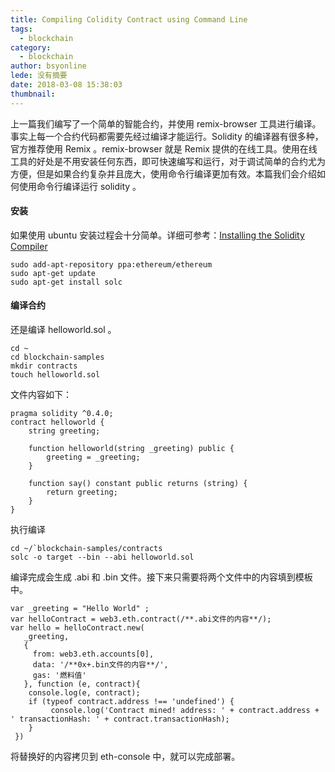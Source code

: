 ```yaml
---
title: Compiling Colidity Contract using Command Line
tags:
  - blockchain
category:
  - blockchain
author: bsyonline
lede: 没有摘要
date: 2018-03-08 15:38:03
thumbnail:
---
```


上一篇我们编写了一个简单的智能合约，并使用 remix-browser 工具进行编译。事实上每一个合约代码都需要先经过编译才能运行。Solidity 的编译器有很多种，官方推荐使用 Remix 。remix-browser 就是 Remix 提供的在线工具。使用在线工具的好处是不用安装任何东西，即可快速编写和运行，对于调试简单的合约尤为方便，但是如果合约复杂并且庞大，使用命令行编译更加有效。本篇我们会介绍如何使用命令行编译运行 solidity 。

#### **安装**
如果使用 ubuntu 安装过程会十分简单。详细可参考：[Installing the Solidity Compiler](https://solidity.readthedocs.io/en/develop/installing-solidity.html)

```
sudo add-apt-repository ppa:ethereum/ethereum
sudo apt-get update
sudo apt-get install solc
```

#### **编译合约**

还是编译 helloworld.sol 。

```
cd ~
cd blockchain-samples
mkdir contracts
touch helloworld.sol
```

文件内容如下：

```
pragma solidity ^0.4.0;
contract helloworld {
    string greeting;
    
    function helloworld(string _greeting) public {
        greeting = _greeting;
    }

    function say() constant public returns (string) {
        return greeting;
    }
}
```

执行编译

```
cd ~/`blockchain-samples/contracts
solc -o target --bin --abi helloworld.sol
```

编译完成会生成 .abi 和 .bin 文件。接下来只需要将两个文件中的内容填到模板中。

```
var _greeting = "Hello World" ;
var helloContract = web3.eth.contract(/**.abi文件的内容**/);
var hello = helloContract.new(
   _greeting,
   {
     from: web3.eth.accounts[0], 
     data: '/**0x+.bin文件的内容**/', 
     gas: '燃料值'
   }, function (e, contract){
    console.log(e, contract);
    if (typeof contract.address !== 'undefined') {
         console.log('Contract mined! address: ' + contract.address + ' transactionHash: ' + contract.transactionHash);
    }
 })
```

将替换好的内容拷贝到 eth-console 中，就可以完成部署。